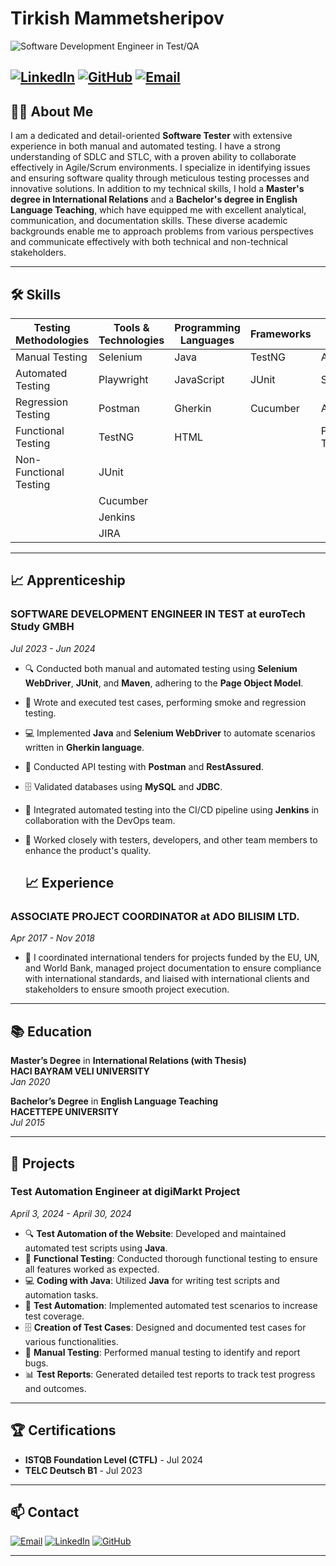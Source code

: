 # Tirkish Mammetsheripov

![Software Development Engineer in Test/QA ](https://media.licdn.com/dms/image/D4E16AQGYYTFwCCcYxA/profile-displaybackgroundimage-shrink_350_1400/0/1712145141430?e=1728518400&v=beta&t=_iLppbccnu_YYBUtHmgg_Z3wRRdU-ng_zzMuDSht018)

[![LinkedIn](https://img.shields.io/badge/LinkedIn-Profile-blue?style=for-the-badge&logo=linkedin)](www.linkedin.com/in/tirkish-mammetsheripov)
[![GitHub](https://img.shields.io/badge/GitHub-Follow-lightgrey?style=for-the-badge&logo=github)](https://github.com/Tirkish89)
[![Email](https://img.shields.io/badge/Email-Contact%20Me-red?style=for-the-badge&logo=gmail)](mailto:tirkish1989@gmail.com)
---

## 🧑‍💻 About Me


I am a dedicated and detail-oriented **Software Tester** with extensive experience in both manual and automated testing. I have a strong understanding of SDLC and STLC, with a proven ability to collaborate effectively in Agile/Scrum environments. I specialize in identifying issues and ensuring software quality through meticulous testing processes and innovative solutions. 
In addition to my technical skills, I hold a **Master's degree in International Relations** and a **Bachelor's degree in English Language Teaching**, which have equipped me with excellent analytical, communication, and documentation skills. These diverse academic backgrounds enable me to approach problems from various perspectives and communicate effectively with both technical and non-technical stakeholders.

---

## 🛠️ Skills

| **Testing Methodologies** | **Tools & Technologies** | **Programming Languages** | **Frameworks** | **Others** |
|---------------------------|--------------------------|---------------------------|----------------|------------|
| Manual Testing            | Selenium                 | Java                      | TestNG         | Agile      |
| Automated Testing         |  Playwright              | JavaScript                | JUnit          | Scrum      |
| Regression Testing        | Postman                  | Gherkin                   | Cucumber       | API Testing|
| Functional Testing        | TestNG                   | HTML                      |                | Performance Testing |
| Non-Functional Testing    | JUnit                    |                           |                |            |
|                           | Cucumber                 |                           |                |            |
|                           | Jenkins                  |                           |                |            |
|                           | JIRA                     |                           |                |            |

---

## 📈 Apprenticeship 

### **SOFTWARE DEVELOPMENT ENGINEER IN TEST** at **euroTech Study GMBH**
*Jul 2023 - Jun 2024*

- 🔍 Conducted both manual and automated testing using **Selenium WebDriver**, **JUnit**, and **Maven**, adhering to the **Page Object Model**.
- 📝 Wrote and executed test cases, performing smoke and regression testing.
- 💻 Implemented **Java** and **Selenium WebDriver** to automate scenarios written in **Gherkin language**.
- 🔧 Conducted API testing with **Postman** and **RestAssured**.
- 🗄️ Validated databases using **MySQL** and **JDBC**.
- 🚀 Integrated automated testing into the CI/CD pipeline using **Jenkins** in collaboration with the DevOps team.
- 🤝 Worked closely with testers, developers, and other team members to enhance the product's quality.

  ## 📈 Experience 

### **ASSOCIATE PROJECT COORDINATOR** at **ADO BILISIM LTD.**
*Apr 2017 - Nov 2018*

- 🧪 I coordinated international tenders for projects 
funded by the EU, UN, and World Bank, managed 
project documentation to ensure compliance with 
international 
standards, 
and liaised with 
international clients and stakeholders to ensure 
smooth project execution. 

---

## 📚 Education

**Master’s Degree** in **International 
Relations (with Thesis)**  
**HACI BAYRAM VELI UNIVERSITY**  
*Jan 2020*

**Bachelor’s Degree** in **English Language Teaching**  
**HACETTEPE UNIVERSITY**  
*Jul 2015*

---

## 🚀 Projects

### **Test Automation Engineer** at **digiMarkt Project**
*April 3, 2024 - April 30, 2024*
- 🔍 **Test Automation of the Website**: Developed and maintained automated test scripts using **Java**.
- 📝 **Functional Testing**: Conducted thorough functional testing to ensure all features worked as expected.
- 💻 **Coding with Java**: Utilized **Java** for writing test scripts and automation tasks.
- 🔧 **Test Automation**: Implemented automated test scenarios to increase test coverage.
- 🗄️ **Creation of Test Cases**: Designed and documented test cases for various functionalities.
- 🧪 **Manual Testing**: Performed manual testing to identify and report bugs.
- 📊 **Test Reports**: Generated detailed test reports to track test progress and outcomes.

---

## 🏆 Certifications

- **ISTQB Foundation Level (CTFL)** -  Jul 2024 
- **TELC Deutsch B1** - Jul 2023 

---

## 📫 Contact

[![Email](https://img.shields.io/badge/Email-Contact%20Me-red?style=for-the-badge&logo=gmail)](mailto:tirkish1989@gmail.com)
[![LinkedIn](https://img.shields.io/badge/LinkedIn-Profile-blue?style=for-the-badge&logo=linkedin)](https://www.linkedin.com/in/tirkish-mammetsheripov)
[![GitHub](https://img.shields.io/badge/GitHub-Follow-lightgrey?style=for-the-badge&logo=github)](https://github.com/Tirkish89)

---





